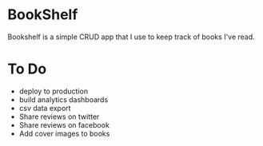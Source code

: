 # BookShelf
Bookshelf is a simple CRUD app that I use to keep track of books I've read.

# To Do
- deploy to production
- build analytics dashboards
- csv data export
- Share reviews on twitter
- Share reviews on facebook
- Add cover images to books
